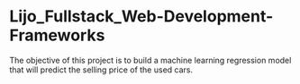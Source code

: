 # Lijo_Fullstack_Web-Development-Frameworks
The objective of this project is to build a machine learning regression model that will predict the selling price of the used cars.
